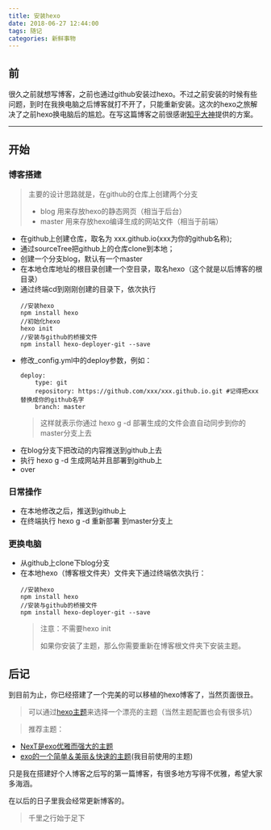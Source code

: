 ```yaml
---
title: 安装hexo
date: 2018-06-27 12:44:00
tags: 随记
categories: 新鲜事物
---
```

## 前
很久之前就想写博客，之前也通过github安装过hexo。不过之前安装的时候有些问题，到时在我换电脑之后博客就打不开了，只能重新安装。这次的hexo之旅解决了之前hexo换电脑后的尴尬。在写这篇博客之前很感谢[知乎大神](https://www.zhihu.com/question/21193762/answer/79109280)提供的方案。
****
## 开始

### 博客搭建
> 主要的设计思路就是，在github的仓库上创建两个分支
> * blog 用来存放hexo的静态网页（相当于后台）
> * master 用来存放hexo编译生成的网站文件（相当于前端）

* 在github上创建仓库，取名为 xxx.github.io(xxx为你的github名称);
* 通过sourceTree把github上的仓库clone到本地；
* 创建一个分支blog，默认有一个master
* 在本地仓库地址的根目录创建一个空目录，取名hexo（这个就是以后博客的根目录）
* 通过终端cd到刚刚创建的目录下，依次执行
    ```
    //安装hexo
    npm install hexo
    //初始化hexo
    hexo init
    //安装与github的桥接文件
    npm install hexo-deployer-git --save
    ```
* 修改_config.yml中的deploy参数，例如：
    ```
    deploy:
        type: git
        repository: https://github.com/xxx/xxx.github.io.git #记得把xxx替换成你的github名字
        branch: master
    ```
    > 这样就表示你通过 hexo g -d 部署生成的文件会直自动同步到你的master分支上去
* 在blog分支下把改动的内容推送到github上去
* 执行 hexo g -d 生成网站并且部署到github上  
* over
### 日常操作

* 在本地修改之后，推送到github上
* 在终端执行 hexo g -d 重新部署 到master分支上

### 更换电脑

* 从github上clone下blog分支
* 在本地hexo（博客根文件夹）文件夹下通过终端依次执行：
    ```
    //安装hexo
    npm install hexo
    //安装与github的桥接文件
    npm install hexo-deployer-git --save
    ```
    > 注意：不需要hexo init 
    >
    > 如果你安装了主题，那么你需要重新在博客根文件夹下安装主题。

## 后记
到目前为止，你已经搭建了一个完美的可以移植的hexo博客了，当然页面很丑。

> 可以通过[hexo主题](https://hexo.io/themes/)来选择一个漂亮的主题（当然主题配置也会有很多坑）

> 推荐主题：
* [NexT是exo优雅而强大的主题](https://github.com/theme-next/hexo-theme-next)
* [exo的一个简单＆美丽＆快速的主题](https://github.com/Molunerfinn/hexo-theme-melody)(我目前使用的主题)


只是我在搭建好个人博客之后写的第一篇博客，有很多地方写得不优雅，希望大家多海涵。

在以后的日子里我会经常更新博客的。
> 千里之行始于足下

